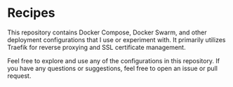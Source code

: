 # Recipes

This repository contains Docker Compose, Docker Swarm, and other deployment configurations that I use or experiment with. It primarily utilizes Traefik for reverse proxying and SSL certificate management.

Feel free to explore and use any of the configurations in this repository. If you have any questions or suggestions, feel free to open an issue or pull request.